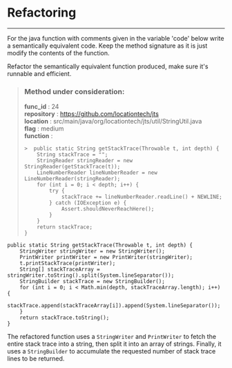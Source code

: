 # Refactoring

---

For the java function with comments given in the variable 'code' below write a semantically equivalent code. Keep the method signature as it is just modify the contents of the function.

Refactor the semantically equivalent function produced, make sure it's runnable and efficient. 

> ### Method under consideration:
> **func_id** : 24 <br/> 
 > **repository** : https://github.com/locationtech/jts <br/> 
> **location** : src/main/java/org/locationtech/jts/util/StringUtil.java <br/> 
> **flag** : medium <br/> 
> **function** : <br/> 
> ``` <br/> 
>>  public static String getStackTrace(Throwable t, int depth) {
>     String stackTrace = "";
>     StringReader stringReader = new StringReader(getStackTrace(t));
>     LineNumberReader lineNumberReader = new LineNumberReader(stringReader);
>     for (int i = 0; i < depth; i++) {
>         try {
>             stackTrace += lineNumberReader.readLine() + NEWLINE;
>         } catch (IOException e) {
>             Assert.shouldNeverReachHere();
>         }
>     }
>     return stackTrace;
> } 
> ``` 


```
public static String getStackTrace(Throwable t, int depth) {
    StringWriter stringWriter = new StringWriter();
    PrintWriter printWriter = new PrintWriter(stringWriter);
    t.printStackTrace(printWriter);
    String[] stackTraceArray = stringWriter.toString().split(System.lineSeparator());
    StringBuilder stackTrace = new StringBuilder();
    for (int i = 0; i < Math.min(depth, stackTraceArray.length); i++) {
        stackTrace.append(stackTraceArray[i]).append(System.lineSeparator());
    }
    return stackTrace.toString();
}
```

The refactored function uses a `StringWriter` and `PrintWriter` to fetch the entire stack trace into a string, then split it into an array of strings. Finally, it uses a `StringBuilder` to accumulate the requested number of stack trace lines to be returned.